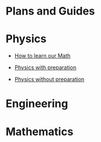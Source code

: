 # Plans and Guides

# Physics

* [How to learn our Math](https://github.com/BibliographiesProject/Bibliographies/blob/400f35d4e920f535ade87a3b5eebd1c6d77a685b/Math/HowToLearnOurMath.md)

* [Physics with preparation](https://github.com/BibliographiesProject/Bibliographies/blob/acdacb7ecc9b72390bb606159232bf0e4890ee24/Science/Physical%20Sciences/Physics/Physics%20Plans%20and%20Guides/Physics%20with%20Preperation.md)

* [Physics without preparation](https://github.com/BibliographiesProject/Bibliographies/blob/acdacb7ecc9b72390bb606159232bf0e4890ee24/Science/Physical%20Sciences/Physics/Physics%20Plans%20and%20Guides/Physics%20without%20Preperation.md)

# Engineering

# Mathematics